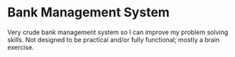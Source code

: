 # Bank Management System
Very crude bank management system so I can improve my problem solving skills. Not designed to be practical and/or fully functional; mostly a brain exercise.
